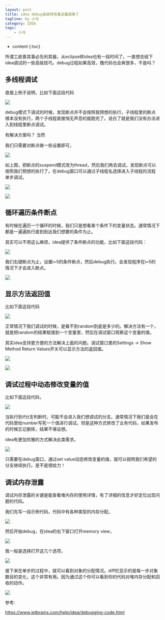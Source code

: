 ```yaml
---
layout: post
title: idea debug高级特性看这篇就够了
tagline: by 小马
category: IDEA
tags: 
    - 小马
---
```


* content
{:toc}

 
所谓工欲善其事必先利其器，从eclipse转idea也有一段时间了。一直想总结下idea调试的一些高级技巧。debug过程如果高效，撸代码也会爽很多，不是吗？

<!--more-->
 
## 多线程调试
  
直接上例子说明，比如下面这段代码
  
![](http://www.justdojava.com/assets/images/2019/java/image_xiaoma/idea-debug/1-1.jpg)

  
debug模式下调试的时候，发现断点并不会按照我预想的执行，子线程里的断点根本没有执行，两个子线程直接悄无声息的就跑完了。说白了就是我们没有办法进入到线程里断点调试。
  
有解决方案吗？ 当然
  
我们只需要对断点做一些设置即可，
  
![](http://www.justdojava.com/assets/images/2019/java/image_xiaoma/idea-debug/1-1.jpg)

  
如上图，把断点的suspend模式改为thread，然后我们再去调试，发现断点可以按照我们预想的执行了。在debug窗口可以通过子线程名选择进入子线程的流程单步调试。
  
![](http://www.justdojava.com/assets/images/2019/java/image_xiaoma/idea-debug/1-2.jpg)

![](http://www.justdojava.com/assets/images/2019/java/image_xiaoma/idea-debug/1-3.jpg)

## 循环遍历条件断点
 
有时候在遍历一个循环的时候，我们只是想看某个条件下的变量状态。通常情况下都是一遍遍执行直到到达我们想要的条件为止。
 
其实可以不用这么麻烦，idea提供了条件断点的功能，比如下面这段代码：
 
![](http://www.justdojava.com/assets/images/2019/java/image_xiaoma/idea-debug/2-1.jpg)

 
我们右键断点为止，设置i=5的条件断点，然后debug执行。会发现程序在i=5的情况下才会进入断点。
 
![](http://www.justdojava.com/assets/images/2019/java/image_xiaoma/idea-debug/2-2.jpg)

 
##  显示方法返回值

比如下面这段代码

![](http://www.justdojava.com/assets/images/2019/java/image_xiaoma/idea-debug/3-1.jpg)


正常情况下我们调试的时候，是看不到random到底是多少的。解决方法有一个，就是把random的结果赋值到一个变量里，然后在调试窗口观察这个变量的值。

其实idea支持更方便的方法解决上面的问题。调试窗口里的Settings -> Show Method Return Values开关可以显示方法的返回值。

![](http://www.justdojava.com/assets/images/2019/java/image_xiaoma/idea-debug/3-2.jpg)

![](http://www.justdojava.com/assets/images/2019/java/image_xiaoma/idea-debug/3-3.jpg)


## 调试过程中动态修改变量的值

比如下面这段代码，

![](http://www.justdojava.com/assets/images/2019/java/image_xiaoma/idea-debug/4-1.jpg)

当执行到if分支判断时，可能不会进入我们想调试的分支。通常情况下我们是会在代码里给number写死一个值进行调试。但是这种方式修改了业务代码，如果发布的时候忘记删除，结果不堪设想。

idea有更加优雅的方式解决此类需求。

![](http://www.justdojava.com/assets/images/2019/java/image_xiaoma/idea-debug/4-2.jpg)

只需要在debug窗口，通过set value动态修改变量的值，就可以按照我们希望的分支继续执行。是不是很给力！


## 调试内存泄露

调试内存泄露的关键是能查看堆内存的使用详情，有了详细的信息才好定位出现问题的代码。

我们先写一段示例代码，代码中有各种类型的内存分配。

![](http://www.justdojava.com/assets/images/2019/java/image_xiaoma/idea-debug/5-1.jpg)


然后开始debug，在idea的右下窗口打开memory view，

![](http://www.justdojava.com/assets/images/2019/java/image_xiaoma/idea-debug/5-2.jpg)

 我一般是选择打开这几个选项，
 
![](http://www.justdojava.com/assets/images/2019/java/image_xiaoma/idea-debug/5-3.jpg)

接下来在单步的过程中，就可以看到对象的分配情况。diff栏显示的是每一步对象数目的变化，这个非常有用。因为通过这个你可以看到你的代码对堆内存分配和回收的动作。

![](http://www.justdojava.com/assets/images/2019/java/image_xiaoma/idea-debug/5-4.jpg)

参考:

https://www.jetbrains.com/help/idea/debugging-code.html



 









